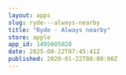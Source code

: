 ```yaml
---
layout: apps
slug: ryde---always-nearby
title: "Ryde - Always nearby"
store: apple
app_id: 1495605028
date: 2025-08-22T07:45:41Z
published: 2020-01-22T08:00:00Z
---
```


